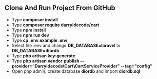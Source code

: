 ## Clone And Run Project From GitHub

-   Type <strong>composer install</strong>
-   Type <strong>composer require darryldecode/cart</strong>
-   Type <strong>npm install</strong>
-   Type <strong>npm run dev</strong>
-   Type <strong>cp .env.example .env</strong>
-   Select file .env and change <strong>DB_DATABASE=laravel</strong> to <strong>DB_DATABASE=diordb</strong>
-   Type <strong>php artisan key:generate</strong>
-   Type <strong>php artisan vendor:publish --provider="Darryldecode\Cart\CartServiceProvider" --tag="config"</strong>
-   Open php admin, create database <strong>diordb</strong> and import <strong>diordb.sql</strong>
